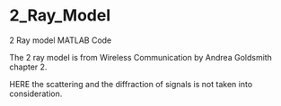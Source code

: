 # 2_Ray_Model
2 Ray model MATLAB Code

The 2 ray model is from Wireless Communication by Andrea Goldsmith chapter 2.

HERE the scattering and the diffraction of signals is not taken into consideration.
